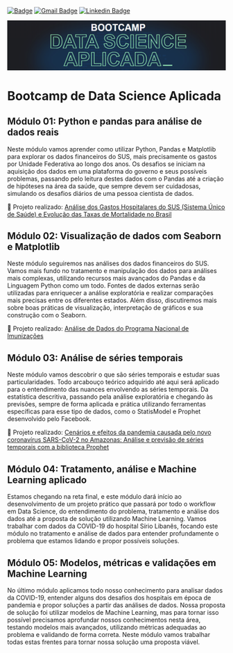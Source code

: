 [![Badge](https://img.shields.io/badge/Author-Valquíria_Alencar-%237159c1?style=flat-square&logo=ghost)](https://github.com/vqrca/)
[![Gmail Badge](https://img.shields.io/badge/-valquiria.c.alencar@gmail.com-6633cc?style=flat-square&logo=Gmail&logoColor=white&link=mailto:valquiria.c.alencar@gmail.com)](mailto:valquiria.c.alencar@gmail.com)
[![Linkedin Badge](https://img.shields.io/badge/-Valquíria_Alencar-6633cc?style=flat-square&logo=Linkedin&logoColor=white&link=https://www.linkedin.com/in/valquiria-alencar/)](https://www.linkedin.com/in/valquiria-alencar/) 

![imagem](https://github.com/vqrca/bootcamp_alura_aulas/blob/main/banner_bootcamp.png)

# **Bootcamp de Data Science Aplicada**

## **Módulo 01: Python e pandas para análise de dados reais**
Neste módulo vamos aprender como utilizar Python, Pandas e Matplotlib para explorar os dados financeiros do SUS, mais precisamente os gastos por Unidade Federativa ao longo dos anos. Os desafios se iniciam na aquisição dos dados em uma plataforma do governo e seus possíveis problemas, passando pelo leitura destes dados com o Pandas até a criação de hipóteses na área da saúde, que sempre devem ser cuidadosas, simulando os desafios diários de uma pessoa cientista de dados.

🚀 Projeto realizado: [Análise dos Gastos Hospitalares do SUS (Sistema Único de Saúde) e Evolução das Taxas de Mortalidade no Brasil](https://github.com/vqrca/bootcamp_alura_projeto_1)

## **Módulo 02: Visualização de dados com Seaborn e Matplotlib**
Neste módulo seguiremos nas análises dos dados financeiros do SUS. Vamos mais fundo no tratamento e manipulação dos dados para análises mais complexas, utilizando recursos mais avançados do Pandas e da Linguagem Python como um todo.
Fontes de dados externas serão utilizadas para enriquecer a análise exploratória e realizar comparações mais precisas entre os diferentes estados. Além disso, discutiremos mais sobre boas práticas de visualização, interpretação de gráficos e sua construção com o Seaborn.

🚀 Projeto realizado: [Análise de Dados do Programa Nacional de Imunizações](https://github.com/vqrca/bootcamp_alura_projeto_2) 

## **Módulo 03: Análise de séries temporais**
Neste módulo vamos descobrir o que são séries temporais e estudar suas particularidades.
Todo arcabouço teórico adquirido até aqui será aplicado para o entendimento das nuances envolvendo as séries temporais. Da estatística descritiva, passando pela análise exploratória e chegando às previsões, sempre de forma aplicada e prática utilizando ferramentas específicas para esse tipo de dados, como o StatisModel e Prophet desenvolvido pelo Facebook.


🚀 Projeto realizado: [Cenários e efeitos da pandemia causada pelo novo coronavírus SARS-CoV-2 no Amazonas: Análise e previsão de séries temporais com a biblioteca Prophet](https://github.com/vqrca/bootcamp_alura_projeto_3)

## **Módulo 04: Tratamento, análise e Machine Learning aplicado**
Estamos chegando na reta final, e este módulo dará início ao desenvolvimento de um projeto prático que passará por todo o workflow em Data Science, do entendimento do problema, tratamento e análise dos dados até a proposta de solução utilizando Machine Learning.
Vamos trabalhar com dados da COVID-19 do hospital Sírio Libanês, focando este módulo no tratamento e análise de dados para entender profundamente o problema que estamos lidando e propor possíveis soluções.

## **Módulo 05: Modelos, métricas e validações em Machine Learning**
No último módulo aplicamos todo nosso conhecimento para analisar dados da COVID-19, entender alguns dos desafios dos hospitais em época de pandemia e propor soluções a partir das análises de dados.
Nossa proposta de solução foi utilizar modelos de Machine Learning, mas para tornar isso possível precisamos aprofundar nossos conhecimentos nesta área, testando modelos mais avançados, utilizando métricas adequadas ao problema e validando de forma correta. Neste módulo vamos trabalhar todas estas frentes para tornar nossa solução uma proposta viável.

